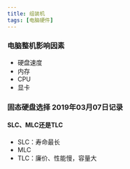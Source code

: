 ```yaml
---
title: 组装机
tags: [电脑硬件]
---
```












### 电脑整机影响因素

- 硬盘速度
- 内存
- CPU
- 显卡



### 固态硬盘选择  2019年03月07日记录

#### SLC、MLC还是TLC

- SLC：寿命最长
- MLC
- TLC：廉价、性能慢，容量大

